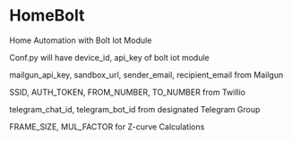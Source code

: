 # HomeBolt
Home Automation with Bolt Iot Module

Conf.py will have 
device_id, api_key of bolt iot module

mailgun_api_key, sandbox_url, sender_email, recipient_email from Mailgun

SSID, AUTH_TOKEN, FROM_NUMBER, TO_NUMBER from Twillio

telegram_chat_id, telegram_bot_id from designated Telegram Group

FRAME_SIZE, MUL_FACTOR for Z-curve Calculations
